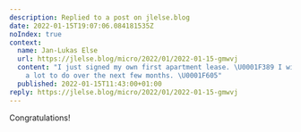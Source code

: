 ```yaml
---
description: Replied to a post on jlelse.blog
date: 2022-01-15T19:07:06.084181535Z
noIndex: true
context:
  name: Jan-Lukas Else
  url: https://jlelse.blog/micro/2022/01/2022-01-15-gmwvj
  content: "I just signed my own first apartment lease. \U0001F389 I will now have
    a lot to do over the next few months. \U0001F605"
  published: 2022-01-15T11:43:00+01:00
reply: https://jlelse.blog/micro/2022/01/2022-01-15-gmwvj
---
```


Congratulations!
